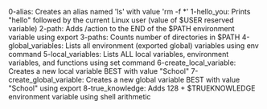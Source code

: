 0-alias: Creates an alias named 'ls' with value 'rm -f *'
1-hello_you: Prints "hello" followed by the current Linux user (value of $USER reserved variable)
2-path: Adds /action to the END of the $PATH environment variable using export
3-paths: Counts number of directories in $PATH
4-global_variables: Lists all environment (exported global) variables using env command
5-local_variables: Lists ALL local variables, environment variables, and functions using set command
6-create_local_variable: Creates a new local variable BEST with value "School"
7-create_global_variable: Creates a new global variable BEST with value "School" using export
8-true_knowledge: Adds 128 + $TRUEKNOWLEDGE environment variable using shell arithmetic

